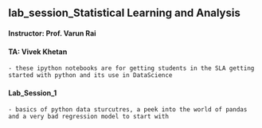 ## lab_session_Statistical Learning and Analysis
#### Instructor: Prof. Varun Rai
#### TA: Vivek Khetan

    - these ipython notebooks are for getting students in the SLA getting started with python and its use in DataScience
#### Lab_Session_1
    - basics of python data sturcutres, a peek into the world of pandas and a very bad regression model to start with
